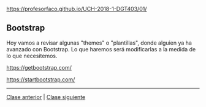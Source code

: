 https://profesorfaco.github.io/UCH-2018-1-DGT403/01/

## Bootstrap

Hoy vamos a revisar algunas "themes" o "plantillas", donde alguien ya ha avanzado con Bootstrap. Lo que haremos será modificarlas a la medida de lo que necesitemos.

https://getbootstrap.com/

https://startbootstrap.com/

- - - - - - - 

[Clase anterior](https://github.com/profesorfaco/multimedia2_2) | [Clase siguiente](https://github.com/profesorfaco/multimedia2_4)
